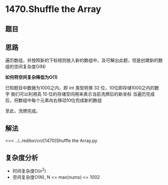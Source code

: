 # 1470.Shuffle the Array

## 题目
<!--@include: ../../editor/cn/doc/content/[1470]Shuffle the Array.md-->

## 思路

遍历数组，并按照新的下标规则放入新的数组中，及可解出此题，但是创建新的数组的空间复杂度O(N)

**如何将空间复杂降低为O(1)**

已知题目中数据为1000之内，即 int 类型转换 32 位，10位即存储1000之内的数字
我们可以利用高 10 位的存储空间用来表示当前洗牌后的新坐标
当遍历完成后，将数组中每个元素向右移动10位完成新的数组

至此，洗牌完成。



## 解法
<<< ../../editor/cn/[1470]Shuffle the Array.py

## 复杂度分析
- 时间复杂度O(n<sup>2</sup>)
- 空间复杂度O(N), N <= max(nums) <= 1002
